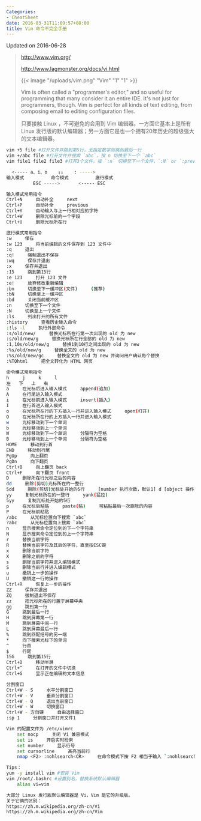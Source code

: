 ```yaml
---
Categories:
- CheatSheet
date: 2016-03-31T11:09:57+08:00
title: Vim 命令不完全手册
---
```


<!--more-->

Updated on 2016-06-28

> http://www.vim.org/
>
> http://www.lagmonster.org/docs/vi.html
>
> {{< image "/uploads/vim.png" "Vim" "1" "1" >}}
>
> Vim is often called a "programmer's editor," and so useful for programming that many consider it an entire IDE. It's not just for programmers, though. Vim is perfect for all kinds of text editing, from composing email to editing configuration files.
>
> 只要接触 Linux ，不可避免的会用到 Vim 编辑器。一方面它基本上是所有 Linux 发行版的默认编辑器；另一方面它是也一个拥有20年历史的超级强大的文本编辑器。

```bash
vim +5 file #打开文件并跳到第5行，无指定数字则跳到最后一行
vim +/abc file #打开文件并搜索 `abc`，按 n 切换至下一个 `abc`
vim file1 file2 file3 #打开3个文件，按 `:n` 切换至下一个文件，`:N` or `:prev` 切换至上一个文件

  <----- a、i、o    ↓↓    : ----->
输入模式          命令模式          底行模式
          ESC ----->       <----- ESC

输入模式常用指令
Ctrl+N     自动补全     next
Ctrl+P     自动补全     previous
Ctrl+Y     自动输入与上一行相对应的字符
Ctrl+W     删除光标前的一个字段
Ctrl+U     删除光标所在行

底行模式常用指令
:w     保存
:w 123     将当前编辑的文件保存到 123 文件中
:q     退出
:q!     强制退出不保存
:wq     保存并退出
:x     保存并退出
:15     跳到第15行
:e 123     打开 123 文件
:e!     放弃修改重新编辑
:bn     切换至下一缓冲区(文件)     (推荐)
:bN     切换至上一缓冲区
:bd     关闭当前缓冲区
:n     切换至下一个文件
:N     切换至上一个文件
:ls     列出打开的所有文件
:history     查看历史输入命令
:!ls -l     执行外部命令
:s/old/new/     替换光标所在行第一次出现的 old 为 new
:s/old/new/g     替换光标所在行全部的 old 为 new
:1,10s/old/new/g     替换1到10行之间出现的 old 为 new
:%s/old/new/g     替换全文的 old 为 new
:%s/old/new/gc     替换全文的 old 为 new 并询问用户确认每个替换
:%TOhtml     把全文转化为 HTML 网页

命令模式常用指令
h     j     k     l
左   下   上   右
a     在光标后进入输入模式     append(追加)
A     在行尾进入输入模式
i     在光标前进入输入模式     insert(插入)
I     在行首进入输入模式
o     在光标所在行的下方插入一行并进入输入模式     open(打开)
O     在光标所在行的上方插入一行并进入输入模式
w     光标移动到下一个单词
b     光标移动到上一个单词
W     光标移动到下一个单词     分隔符为空格
B     光标移动到上一个单词     分隔符为空格
HOME     移动到行首
END     移动到行尾
PgUp     向上翻页
PgDn     向下翻页
Ctrl+B     向上翻页 back
Ctrl+F     向下翻页 front
D     删除所在行光标之后的内容
dd     删除(剪切)光标所在的一整行
5dd     删除(剪切)光标处开始的5行     [number 执行次数，默认1] d [object 操作对象]
yy     复制光标所在的一整行     yank(猛拉)
5yy     复制光标处开始的5行
p     在光标后粘贴     paste(贴)     可粘贴最后一次删除的内容
P     在光标前粘贴
/abc     从光标位置向下搜索 `abc`
?abc     从光标位置向上搜索 `abc`
n     显示搜索命令定位到的下一个字符串
N     显示搜索命令定位到的上一个字符串
r     替换当前字符
R     替换当前字符及其后的字符，直至按ESC键
x     删除当前字符
X     删除之前的字符
s     删除当前字符并进入编辑模式
S     删除当前行并进入编辑模式
u     撤销上一步的操作
U     撤销这一行的操作
Ctrl+R     恢复上一步的操作
ZZ     保存并退出
ZQ     强制退出不保存
zz     把光标所在的行置于屏幕中央
gg     跳到第一行
G     跳到最后一行
H     跳到屏幕第一行
M     跳到屏幕中间一行
L     跳到屏幕最后一行
%     跳到匹配括号的另一端
*     向下搜索光标下的单词
^     行首
$     行尾
15G     跳到第15行
Ctrl+D     移动半屏
Ctrl+^     在打开的文件中切换
Ctrl+G     显示正在编辑的文本信息

分割窗口
Ctrl+W - S     水平分割窗口
Ctrl+W - V     垂直分割窗口
Ctrl+W - Q     退出当前窗口
Ctrl+W - W     切换窗口
Ctrl+W - 方向键     自由选择窗口
:sp 1     分割窗口并打开文件1

Vim 的配置文件为 /etc/vimrc
    set nocp     关闭 Vi 兼容模式
    set is     开启实时检索
    set number     显示行号
    set cursorline     高亮当前行
    nmap <F2> :nohlsearch<CR>     在命令模式下按 F2 相当于输入 `:nohlsearch` 跟一个回车，取消搜索加亮

Tips：
yum -y install vim #安装 Vim
vim /root/.bashrc #设置别名，替换系统默认编辑器
    alias vi=vim

大部分 Linux 发行版默认编辑器是 Vi，Vim 是它的升级版。
关于它俩的区别：
https://zh.m.wikipedia.org/zh-cn/Vi
https://zh.m.wikipedia.org/zh-cn/Vim
```